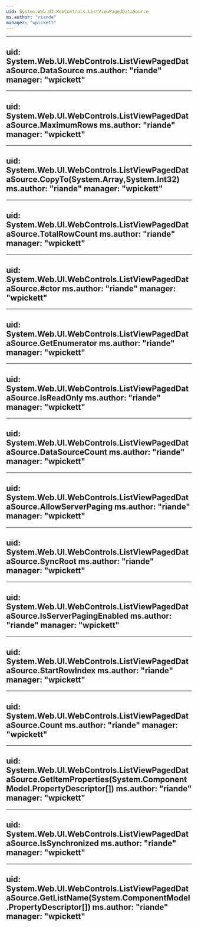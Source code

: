 ```yaml
---
uid: System.Web.UI.WebControls.ListViewPagedDataSource
ms.author: "riande"
manager: "wpickett"
---
```


---
uid: System.Web.UI.WebControls.ListViewPagedDataSource.DataSource
ms.author: "riande"
manager: "wpickett"
---

---
uid: System.Web.UI.WebControls.ListViewPagedDataSource.MaximumRows
ms.author: "riande"
manager: "wpickett"
---

---
uid: System.Web.UI.WebControls.ListViewPagedDataSource.CopyTo(System.Array,System.Int32)
ms.author: "riande"
manager: "wpickett"
---

---
uid: System.Web.UI.WebControls.ListViewPagedDataSource.TotalRowCount
ms.author: "riande"
manager: "wpickett"
---

---
uid: System.Web.UI.WebControls.ListViewPagedDataSource.#ctor
ms.author: "riande"
manager: "wpickett"
---

---
uid: System.Web.UI.WebControls.ListViewPagedDataSource.GetEnumerator
ms.author: "riande"
manager: "wpickett"
---

---
uid: System.Web.UI.WebControls.ListViewPagedDataSource.IsReadOnly
ms.author: "riande"
manager: "wpickett"
---

---
uid: System.Web.UI.WebControls.ListViewPagedDataSource.DataSourceCount
ms.author: "riande"
manager: "wpickett"
---

---
uid: System.Web.UI.WebControls.ListViewPagedDataSource.AllowServerPaging
ms.author: "riande"
manager: "wpickett"
---

---
uid: System.Web.UI.WebControls.ListViewPagedDataSource.SyncRoot
ms.author: "riande"
manager: "wpickett"
---

---
uid: System.Web.UI.WebControls.ListViewPagedDataSource.IsServerPagingEnabled
ms.author: "riande"
manager: "wpickett"
---

---
uid: System.Web.UI.WebControls.ListViewPagedDataSource.StartRowIndex
ms.author: "riande"
manager: "wpickett"
---

---
uid: System.Web.UI.WebControls.ListViewPagedDataSource.Count
ms.author: "riande"
manager: "wpickett"
---

---
uid: System.Web.UI.WebControls.ListViewPagedDataSource.GetItemProperties(System.ComponentModel.PropertyDescriptor[])
ms.author: "riande"
manager: "wpickett"
---

---
uid: System.Web.UI.WebControls.ListViewPagedDataSource.IsSynchronized
ms.author: "riande"
manager: "wpickett"
---

---
uid: System.Web.UI.WebControls.ListViewPagedDataSource.GetListName(System.ComponentModel.PropertyDescriptor[])
ms.author: "riande"
manager: "wpickett"
---
